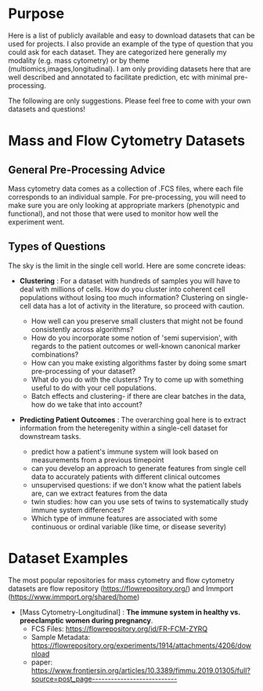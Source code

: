# Purpose 

Here is a list of publicly available and easy to download datasets that can be used for projects. I also provide an example of the type of question that you could ask for each dataset. They are categorized here generally my modality (e.g. mass cytometry) or by theme (multiomics,images,longitudinal). I am only providing datasets here that are well described and annotated to facilitate prediction, etc with minimal pre-processing. 

The following are only suggestions. Please feel free to come with your own datasets and questions!

# Mass and Flow Cytometry Datasets

## General Pre-Processing Advice
Mass cytometry data comes as a collection of .FCS files, where each file corresponds to an individual sample. For pre-processing, you will need to make sure you are only looking at appropriate markers (phenotypic and functional), and not those that were used to monitor how well the experiment went. 

## Types of Questions
The sky is the limit in the single cell world. Here are some concrete ideas: 

* **Clustering** : For a dataset with hundreds of samples you will have to deal with millions of cells. How do you cluster into coherent cell populations without losing too much information? Clustering on single-cell data has a lot of activity in the literature, so proceed with caution. 
  * How well can you preserve small clusters that might not be found consistently across algorithms?
  * How do you incorporate some notion of 'semi supervision', with regards to the patient outcomes or well-known canonical marker combinations?
  * How can you make existing algorithms faster by doing some smart pre-processing of your dataset? 
  * What do you do with the clusters? Try to come up with something useful to do with your cell populations. 
  * Batch effects and clustering- if there are clear batches in the data, how do we take that into account?
  
* **Predicting Patient Outcomes** : The overarching goal here is to extract information from the heteregenity within a single-cell dataset for downstream tasks. 
  * predict how a patient's immune system will look based on measurements from a previous timepoint
  * can you develop an approach to generate features from single cell data to accurately patients with different clinical outcomes
  * unsupervised questions: if we don't know what the patient labels are, can we extract features from the data 
  * twin studies: how can you use sets of twins to systematically study immune system differences?
  * Which type of immune features are associated with some continuous or ordinal variable (like time, or disease severity) 
 
 # Dataset Examples
 The most popular repositories for mass cytometry and flow cytometry datasets are flow repository (https://flowrepository.org/) and Immport (https://www.immport.org/shared/home) 
 
 * [Mass Cytometry-Longitudinal] : **The immune system in healthy vs. preeclamptic women during pregnancy**. 
   * FCS Files: https://flowrepository.org/id/FR-FCM-ZYRQ
   * Sample Metadata: https://flowrepository.org/experiments/1914/attachments/4206/download
   * paper: https://www.frontiersin.org/articles/10.3389/fimmu.2019.01305/full?source=post_page---------------------------
